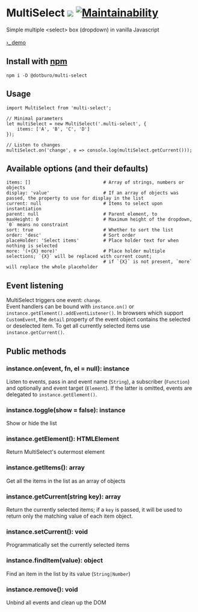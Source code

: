 # MultiSelect ![](https://img.shields.io/github/tag/dotburo/multi-select.svg?label=version&style=flat) [![Maintainability](https://api.codeclimate.com/v1/badges/a6b67aa8816ee5964a1f/maintainability)](https://codeclimate.com/github/dotburo/multi-select/maintainability)

Simple multiple &lt;select&gt; box (dropdown) in vanilla Javascript  
<br>
<a href="https://dotburo.github.io/multi-select/" target="_blank" rel="noopener">&rsaquo;_&thinsp;demo</a>

## Install with [npm](https://www.npmjs.com/package/@dotburo/multi-select)
```
npm i -D @dotburo/multi-select
```


## Usage
```
import MultiSelect from 'multi-select';

// Minimal parameters
let multiSelect = new MultiSelect('.multi-select', {
    items: ['A', 'B', 'C', 'D']
});

// Listen to changes 
multiSelect.on('change', e => console.log(multiSelect.getCurrent()));
```

## Available options (and their defaults)
```
items: []                           # Array of strings, numbers or objects
display: 'value'                    # If an array of objects was passed, the property to use for display in the list
current: null                       # Items to select upon instantiation
parent: null                        # Parent element, to 
maxHeight: 0                        # Maximum height of the dropdown, `0` means no constraint
sort: true                          # Whether to sort the list
order: 'desc'                       # Sort order
placeHolder: 'Select items'         # Place holder text for when nothing is selected
more: '(+{X} more)'                 # Place holder multiple selections; `{X}` will be replaced with current count;
                                    # if `{X}` is not present, `more` will replace the whole placeholder
```

## Event listening

MultiSelect triggers one event: `change`.  
Event handlers can be bound with `instance.on()` or `instance.getElement().addEventListener()`. In browsers which
support `CustomEvent`, the `detail` property of the event object contains the selected or deselected item. 
To get all currently selected items use `instance.getCurrent()`.

## Public methods

### instance.on(event, fn, el = null): instance
Listen to events, pass in and event name (`String`), a subscriber (`Function`) and optionally and event target (`Element`). 
If the latter is omitted, events are delegated to `instance.getElement()`.

### instance.toggle(show = false): instance
Show or hide the list

### instance.getElement(): HTMLElement
Return MultiSelect's outermost element 

### instance.getItems(): array
Get all the items in the list as an array of objects

### instance.getCurrent(string key): array
Return the currently selected items; if a `key` is passed, it will be used to return only the matching value of each
item object.

### instance.setCurrent(): void
Programmatically set the currently selected items
 
### instance.findItem(value): object
Find an item in the list by its value (`String|Number`)

### instance.remove(): void
Unbind all events and clean up the DOM
